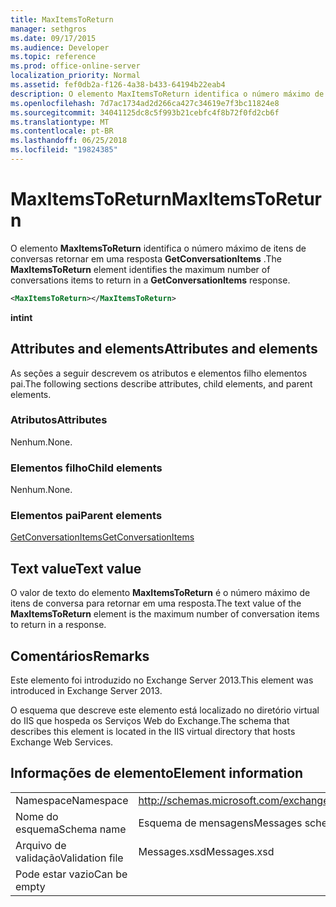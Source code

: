 ```yaml
---
title: MaxItemsToReturn
manager: sethgros
ms.date: 09/17/2015
ms.audience: Developer
ms.topic: reference
ms.prod: office-online-server
localization_priority: Normal
ms.assetid: fef0db2a-f126-4a38-b433-64194b22eab4
description: O elemento MaxItemsToReturn identifica o número máximo de itens de conversas retornar em uma resposta GetConversationItems.
ms.openlocfilehash: 7d7ac1734ad2d266ca427c34619e7f3bc11824e8
ms.sourcegitcommit: 34041125dc8c5f993b21cebfc4f8b72f0fd2cb6f
ms.translationtype: MT
ms.contentlocale: pt-BR
ms.lasthandoff: 06/25/2018
ms.locfileid: "19824385"
---
```

# <a name="maxitemstoreturn"></a><span data-ttu-id="7d72e-103">MaxItemsToReturn</span><span class="sxs-lookup"><span data-stu-id="7d72e-103">MaxItemsToReturn</span></span>

<span data-ttu-id="7d72e-104">O elemento **MaxItemsToReturn** identifica o número máximo de itens de conversas retornar em uma resposta **GetConversationItems** .</span><span class="sxs-lookup"><span data-stu-id="7d72e-104">The **MaxItemsToReturn** element identifies the maximum number of conversations items to return in a **GetConversationItems** response.</span></span> 
  
```XML
<MaxItemsToReturn></MaxItemsToReturn>
```

 <span data-ttu-id="7d72e-105">**int**</span><span class="sxs-lookup"><span data-stu-id="7d72e-105">**int**</span></span>
## <a name="attributes-and-elements"></a><span data-ttu-id="7d72e-106">Attributes and elements</span><span class="sxs-lookup"><span data-stu-id="7d72e-106">Attributes and elements</span></span>

<span data-ttu-id="7d72e-107">As seções a seguir descrevem os atributos e elementos filho elementos pai.</span><span class="sxs-lookup"><span data-stu-id="7d72e-107">The following sections describe attributes, child elements, and parent elements.</span></span>
  
### <a name="attributes"></a><span data-ttu-id="7d72e-108">Atributos</span><span class="sxs-lookup"><span data-stu-id="7d72e-108">Attributes</span></span>

<span data-ttu-id="7d72e-109">Nenhum.</span><span class="sxs-lookup"><span data-stu-id="7d72e-109">None.</span></span>
  
### <a name="child-elements"></a><span data-ttu-id="7d72e-110">Elementos filho</span><span class="sxs-lookup"><span data-stu-id="7d72e-110">Child elements</span></span>

<span data-ttu-id="7d72e-111">Nenhum.</span><span class="sxs-lookup"><span data-stu-id="7d72e-111">None.</span></span>
  
### <a name="parent-elements"></a><span data-ttu-id="7d72e-112">Elementos pai</span><span class="sxs-lookup"><span data-stu-id="7d72e-112">Parent elements</span></span>

[<span data-ttu-id="7d72e-113">GetConversationItems</span><span class="sxs-lookup"><span data-stu-id="7d72e-113">GetConversationItems</span></span>](getconversationitems.md)
  
## <a name="text-value"></a><span data-ttu-id="7d72e-114">Text value</span><span class="sxs-lookup"><span data-stu-id="7d72e-114">Text value</span></span>

<span data-ttu-id="7d72e-115">O valor de texto do elemento **MaxItemsToReturn** é o número máximo de itens de conversa para retornar em uma resposta.</span><span class="sxs-lookup"><span data-stu-id="7d72e-115">The text value of the **MaxItemsToReturn** element is the maximum number of conversation items to return in a response.</span></span> 
  
## <a name="remarks"></a><span data-ttu-id="7d72e-116">Comentários</span><span class="sxs-lookup"><span data-stu-id="7d72e-116">Remarks</span></span>

<span data-ttu-id="7d72e-117">Este elemento foi introduzido no Exchange Server 2013.</span><span class="sxs-lookup"><span data-stu-id="7d72e-117">This element was introduced in Exchange Server 2013.</span></span>
  
<span data-ttu-id="7d72e-118">O esquema que descreve este elemento está localizado no diretório virtual do IIS que hospeda os Serviços Web do Exchange.</span><span class="sxs-lookup"><span data-stu-id="7d72e-118">The schema that describes this element is located in the IIS virtual directory that hosts Exchange Web Services.</span></span>
  
## <a name="element-information"></a><span data-ttu-id="7d72e-119">Informações de elemento</span><span class="sxs-lookup"><span data-stu-id="7d72e-119">Element information</span></span>

|||
|:-----|:-----|
|<span data-ttu-id="7d72e-120">Namespace</span><span class="sxs-lookup"><span data-stu-id="7d72e-120">Namespace</span></span>  <br/> |http://schemas.microsoft.com/exchange/services/2006/messages  <br/> |
|<span data-ttu-id="7d72e-121">Nome do esquema</span><span class="sxs-lookup"><span data-stu-id="7d72e-121">Schema name</span></span>  <br/> |<span data-ttu-id="7d72e-122">Esquema de mensagens</span><span class="sxs-lookup"><span data-stu-id="7d72e-122">Messages schema</span></span>  <br/> |
|<span data-ttu-id="7d72e-123">Arquivo de validação</span><span class="sxs-lookup"><span data-stu-id="7d72e-123">Validation file</span></span>  <br/> |<span data-ttu-id="7d72e-124">Messages.xsd</span><span class="sxs-lookup"><span data-stu-id="7d72e-124">Messages.xsd</span></span>  <br/> |
|<span data-ttu-id="7d72e-125">Pode estar vazio</span><span class="sxs-lookup"><span data-stu-id="7d72e-125">Can be empty</span></span>  <br/> ||
   

